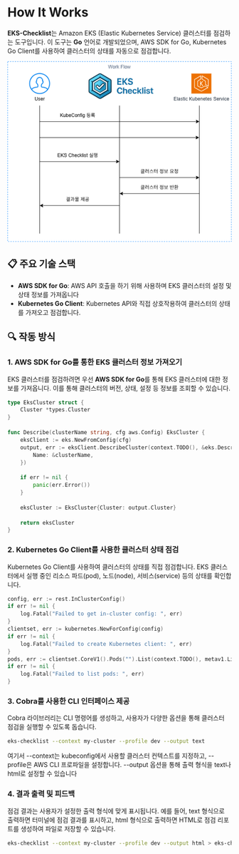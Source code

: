 # How It Works

**EKS-Checklist**는 Amazon EKS (Elastic Kubernetes Service) 클러스터를 점검하는 도구입니다. 이 도구는 **Go** 언어로 개발되었으며, AWS SDK for Go, Kubernetes Go Client를 사용하여 클러스터의 상태를 자동으로 점검합니다.

![Work Flow](../images/workflow.png)

## 📋 주요 기술 스택

- **AWS SDK for Go**: AWS API 호출을 하기 위해 사용하며 EKS 클러스터의 설정 및 상태 정보를 가져옵니다
- **Kubernetes Go Client**: Kubernetes API와 직접 상호작용하여 클러스터의 상태를 가져오고 점검합니다.

## 🔍 작동 방식

### 1. **AWS SDK for Go를 통한 EKS 클러스터 정보 가져오기**

EKS 클러스터를 점검하려면 우선 **AWS SDK for Go**를 통해 EKS 클러스터에 대한 정보를 가져옵니다. 이를 통해 클러스터의 버전, 상태, 설정 등 정보를 조회할 수 있습니다.

```go
type EksCluster struct {
	Cluster *types.Cluster
}

func Describe(clusterName string, cfg aws.Config) EksCluster {
	eksClient := eks.NewFromConfig(cfg)
	output, err := eksClient.DescribeCluster(context.TODO(), &eks.DescribeClusterInput{
		Name: &clusterName,
	})

	if err != nil {
		panic(err.Error())
	}

	eksCluster := EksCluster{Cluster: output.Cluster}

	return eksCluster
}
```

### 2. **Kubernetes Go Client를 사용한 클러스터 상태 점검**

Kubernetes Go Client를 사용하여 클러스터의 상태를 직접 점검합니다. EKS 클러스터에서 실행 중인 리소스 파드(pod), 노드(node), 서비스(service) 등의 상태를 확인합니다.

```go
config, err := rest.InClusterConfig()
if err != nil {
    log.Fatal("Failed to get in-cluster config: ", err)
}
clientset, err := kubernetes.NewForConfig(config)
if err != nil {
    log.Fatal("Failed to create Kubernetes client: ", err)
}
pods, err := clientset.CoreV1().Pods("").List(context.TODO(), metav1.ListOptions{})
if err != nil {
    log.Fatal("Failed to list pods: ", err)
}
```

### 3. **Cobra를 사용한 CLI 인터페이스 제공**

Cobra 라이브러리는 CLI 명령어를 생성하고, 사용자가 다양한 옵션을 통해 클러스터 점검을 실행할 수 있도록 돕습니다.

```bash
eks-checklist --context my-cluster --profile dev --output text 
```
여기서 --context는 kubeconfig에서 사용할 클러스터 컨텍스트를 지정하고, --profile은 AWS CLI 프로파일을 설정합니다. --output 옵션을 통해 출력 형식을 text나 html로 설정할 수 있습니다

### 4. **결과 출력 및 피드백**

점검 결과는 사용자가 설정한 출력 형식에 맞게 표시됩니다. 예를 들어, text 형식으로 출력하면 터미널에 점검 결과를 표시하고, html 형식으로 출력하면 HTML로 점검 리포트를 생성하여 파일로 저장할 수 있습니다.

```bash
eks-checklist --context my-cluster --profile dev --output html > eks-checklist-report.html
```
